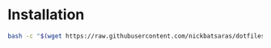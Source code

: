 # Installation
```bash
bash -c "$(wget https://raw.githubusercontent.com/nickbatsaras/dotfiles/master/gdb/install.sh -O -)"
```
